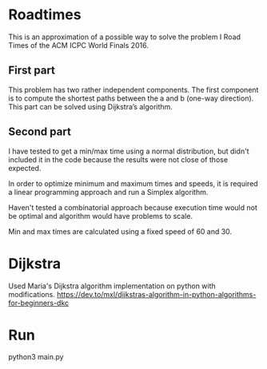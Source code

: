 # Roadtimes
This is an approximation of a possible way to solve the problem I Road Times of the ACM ICPC World Finals 2016.

## First part
This problem has two rather independent components. The first component is to compute the shortest paths between the a and b (one-way direction). This part can be solved using Dijkstra’s algorithm.

## Second part

I have tested to get a min/max time using a normal distribution, but didn't included it in the code because the results were not close of those expected.

In order to optimize minimum and maximum times and speeds, it is required a linear programming approach and run a Simplex algorithm.

Haven't tested a combinatorial approach because execution time would not be optimal and algorithm would have problems to scale.

Min and max times are calculated using a fixed speed of 60 and 30.

# Dijkstra

Used Maria's Dijkstra algorithm implementation on python with modifications.
https://dev.to/mxl/dijkstras-algorithm-in-python-algorithms-for-beginners-dkc

# Run
python3 main.py
